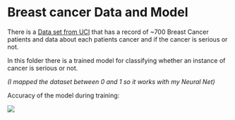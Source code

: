 # Breast cancer Data and Model

There is a [Data set from UCI](http://archive.ics.uci.edu/ml/datasets/breast+cancer+wisconsin+%28diagnostic%29) that has a record of ~700 Breast Cancer patients and data about each patients cancer and if the cancer is serious or not.

In this folder there is a trained model for classifying whether an instance of cancer is serious or not.

*(I mapped the dataset between 0 and 1 so it works with my Neural Net)*

  

Accuracy of the model during training:

![](https://docs.google.com/spreadsheets/d/e/2PACX-1vRPe17MMvzppxa-GHBC6OVhomJb-vvEBxkFdqNUVjOmxztFRe5ieqARJegReQBdneSW4Euk3umDww1H/pubchart?oid=788356924&format=image)








